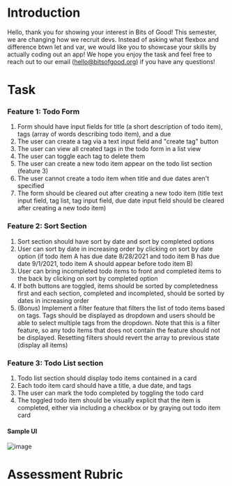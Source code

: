 # Introduction
Hello, thank you for showing your interest in Bits of Good! This semester, we are changing how we recruit devs. Instead of asking what flexbox and difference btwn let and var, we would like you to showcase your skills by actually coding out an app! We hope you enjoy the task and feel free to reach out to our email (hello@bitsofgood.org) if you have any questions! 

# Task
### Feature 1: Todo Form
1. Form should have input fields for title (a short description of todo item), tags (array of words describing todo item), and a due 
2. The user can create a tag via a text input field and "create tag" button
3. The user can view all created tags in the todo form in a list view 
4. The user can toggle each tag to delete them
5. The user can create a new todo item appear on the todo list section (feature 3)
6. The user cannot create a todo item when title and due dates aren't specified
7. The form should be cleared out after creating a new todo item (title text input field, tag list, tag input field, due date input field should be cleared after creating a new todo item)

### Feature 2: Sort Section
1. Sort section should have sort by date and sort by completed options
2. User can sort by date in increasing order by clicking on sort by date option (if todo item A has due date 8/28/2021 and todo item B has due date 9/1/2021, todo item A should appear before todo item B)
3. User can bring incompleted todo items to front and completed items to the back by clicking on sort by completed option 
4. If both buttons are toggled, items should be sorted by completedness first and each section, completed and incompleted, should be sorted by dates in increasing order
6. (Bonus) Implement a filter feature that filters the list of todo items based on tags. Tags should be displayed as dropdown and users should be able to select multiple tags from the dropdown. Note that this is a filter feature, so any todo items that does not contain the feature should not be displayed. Resetting filters should revert the array to previous state (display all items) 

### Feature 3: Todo List section
1. Todo list section should display todo items contained in a card
2. Each todo item card should have a title, a due date, and tags
3. The user can mark the todo completed by toggling the todo card
4. The toggled todo item should be visually explicit that the item is completed, either via including a checkbox or by graying out todo item card

#### Sample UI
![image](https://user-images.githubusercontent.com/39681900/128660900-8ea9ad4a-85e2-4f5f-afcd-2e9809ac9c9e.png)

# Assessment Rubric

